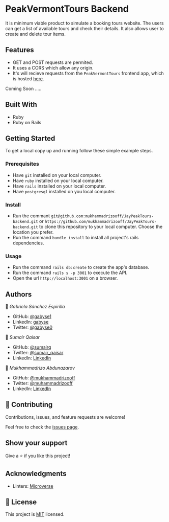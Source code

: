# PeakVermontTours Backend
It is minimum viable product to simulate a booking tours website. The users can get a list of available tours and check their details. It also allows user to create and delete tour items.

## Features

- GET and POST requests are permited.
- It uses a CORS which allow any origin.
- It's will recieve requests from the `PeakVermontTours` frontend app, which is hosted [here](https://github.com/mukhammadrizooff/JayPeakTours-frontend).

Coming Soon .....

## Built With

- Ruby
- Ruby on Rails


## Getting Started


To get a local copy up and running follow these simple example steps.

### Prerequisites

- Have `git` installed on your local computer.
- Have `ruby` installed on your local computer.
- Have `rails` installed on your local computer.
- Have `postgresql` installed on you local computer.

### Install

- Run the commant `git@github.com:mukhammadrizooff/JayPeakTours-backend.git` or `https://github.com/mukhammadrizooff/JayPeakTours-backend.git` to clone this repository to your local computer. Choose the location you prefer.
- Run the command `bundle install` to install all project's rails dependencies.

### Usage

- Run the command `rails db:create` to create the app's database.
- Run the command `rails s -p 3001` to execute the API.
- Open the url `http://localhost:3001` on a browser.


## Authors

👤 *Gabriela Sánchez Espirilla*

- GitHub: [@gabyse1](https://github.com/gabyse1)
- LinkedIn: [gabyse](https://www.linkedin.com/in/gabyse/)
- Twitter: [@gabyse0](https://twitter.com/gabyse0)

👤 *Sumair Qaisar*

- GitHub: [@sumairq](https://github.com/sumairq)
- Twitter: [@sumair_qaisar](https://twitter.com/sumair_qaisar)
- LinkedIn: [LinkedIn](https://www.linkedin.com/in/sumair-qaisar-jadoon-84a877164/)

👤 *Mukhammadrizo Abdunazarov*

- GitHub: [@mukhammadrizooff](https://github.com/mukhammadrizooff)
- Twitter: [@muhammadrizooff](https://twitter.com/muhammadrizooff)
- LinkedIn: [LinkedIn](https://linkedin.com/in/mukhammadrizooff)


## 🤝 Contributing

Contributions, issues, and feature requests are welcome!

Feel free to check the [issues page](../../issues/).


## Show your support

Give a ⭐️ if you like this project!


## Acknowledgments

- Linters: [Microverse](https://github.com/microverseinc/linters-config)


## 📝 License

This project is [MIT](./LICENSE) licensed.

